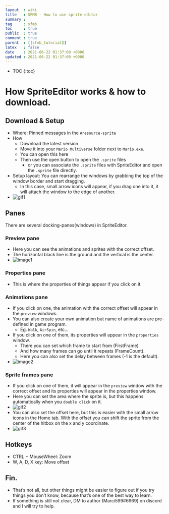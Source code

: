 ```yaml
---
layout  : wiki
title   : SFMB - How to use sprite editor
summary : 
tag     : sfmb
toc     : true
public  : true
comment : true
parent  : [[sfmb_tutorial]]
latex   : false
date    : 2021-06-22 01:37:00 +0900 
updated : 2021-06-22 01:37:00 +0900
---
```

* TOC
{:toc}

# How SpriteEditor works & how to download. 

## Download & Setup
- Where: Pinned messages in the `#resource-sprite`
- How
	- Download the latest version 
	- Move it into your `Mario Multiverse` folder next to `Mario.exe`.
	- You can open this here
	- Then use the open button to open the `.sprite` files
		- or you can associate the `.sprite` files with SpriteEditor and open the `.sprite` file directly.
- Setup layout: You can rearrange the windows by grabbing the top of the window border and start dragging. 
	- In this case, small arrow icons will appear, if you drag one into it, it will attach the window to the edge of another.
- ![gif1](https://user-images.githubusercontent.com/40640441/122874734-9e720f00-d333-11eb-991e-88491c2b0a44.gif)

## Panes
There are several docking-panes(windows) in SpriteEditor. 

### Preview pane
- Here you can see the animations and sprites with the correct offset.
- The horizontal black line is the ground and the vertical is the center.
- ![image1](https://user-images.githubusercontent.com/40640441/122874981-fdd01f00-d333-11eb-8e7f-3b7a15e9e30e.png)

### Properties pane
- This is where the properties of things appear if you click on it.
 
### Animations pane
- If you click on one, the animation with the correct offset will appear in the `preview` windows.
- You can also create your own animation but name of animations are pre-defined in game program.
	- Eg. `Walk`, `AirSpin`, etc...
- If you click on one of them, its properties will appear in the `properties` window. 
	- There you can set which frame to start from (FirstFrame) 
	- And how many frames can go until it repeats (FrameCount). 
	- Here you can also set the delay between frames (-1 is the default).
- ![image2](https://user-images.githubusercontent.com/40640441/122876146-71266080-d335-11eb-832f-949099e70306.png)
		
### Sprite frames pane
- If you click on one of them, it will appear in the `preview` window with the correct offset and its properties will appear in the properties window. 
- Here you can set the area where the sprite is, but this happens automatically when you `double click` on it.
- ![gif2](https://user-images.githubusercontent.com/40640441/122875522-aaaa9c00-d334-11eb-9995-283d946766fb.gif)
- You can also set the offset here, but this is easier with the small arrow icons in the Home tab. With the offset you can shift the sprite from the center of the hitbox on the x and y coordinate.
- ![gif3](https://user-images.githubusercontent.com/40640441/122875978-3de3d180-d335-11eb-82b1-6342ad9ae62f.gif)

## Hotkeys
- CTRL + MouseWheel: Zoom
- W, A, D, X key: Move offset

## Fin.
- That’s not all, but other things might be easier to figure out if you try things you don’t know, because that’s one of the best way to learn.
- If something is still not clear, DM to author (Marci599#6969) on discord and I will try to help.

